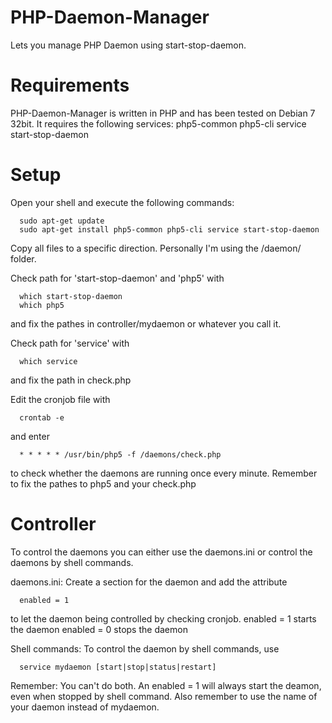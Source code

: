 PHP-Daemon-Manager
==================

Lets you manage PHP Daemon using start-stop-daemon.



Requirements
============

PHP-Daemon-Manager is written in PHP and has been tested on Debian 7 32bit.
It requires the following services:
php5-common php5-cli service start-stop-daemon



Setup
=====

Open your shell and execute the following commands:
```
  sudo apt-get update
  sudo apt-get install php5-common php5-cli service start-stop-daemon
```

Copy all files to a specific direction. Personally I'm using the /daemon/ folder.

Check path for 'start-stop-daemon' and 'php5' with
```
  which start-stop-daemon
  which php5
```
and fix the pathes in controller/mydaemon or whatever you call it.

Check path for 'service' with
```
  which service
```
and fix the path in check.php

Edit the cronjob file with
```
  crontab -e
```
and enter
```
  * * * * * /usr/bin/php5 -f /daemons/check.php
```
to check whether the daemons are running once every minute.
Remember to fix the pathes to php5 and your check.php



Controller
==========

To control the daemons you can either use the daemons.ini or control the daemons by shell commands.

daemons.ini:
Create a section for the daemon and add the attribute
```
  enabled = 1
```
to let the daemon being controlled by checking cronjob.
enabled = 1 starts the daemon
enabled = 0 stops the daemon

Shell commands:
To control the daemon by shell commands, use
```
  service mydaemon [start|stop|status|restart]
```
  
Remember: You can't do both. An enabled = 1 will always start the deamon, even when stopped by shell command.
Also remember to use the name of your daemon instead of mydaemon.
